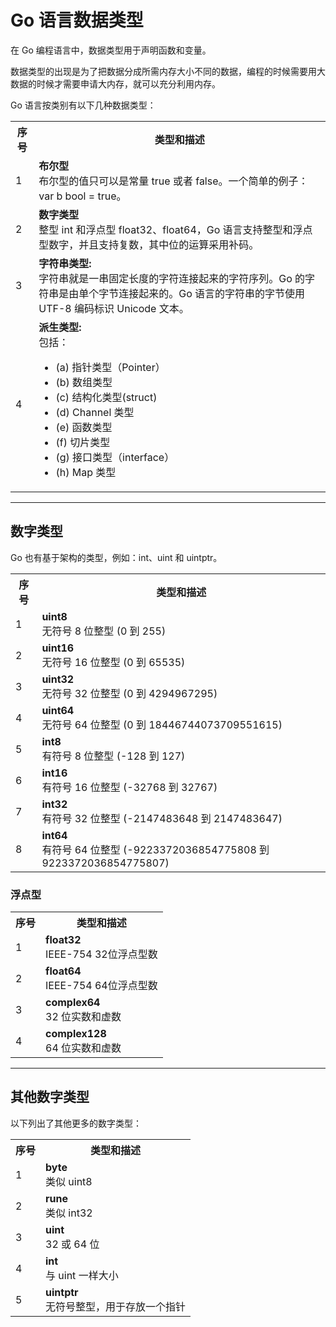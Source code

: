 
# Go 语言数据类型
<p>
在 Go 编程语言中，数据类型用于声明函数和变量。</p>
<p>
数据类型的出现是为了把数据分成所需内存大小不同的数据，编程的时候需要用大数据的时候才需要申请大内存，就可以充分利用内存。</p>
<p>Go 语言按类别有以下几种数据类型：</p>
<table class="reference">
<tbody><tr><th>序号</th><th>类型和描述</th></tr>
<tr><td>1</td><td><b>布尔型</b><br>布尔型的值只可以是常量 true 或者 false。一个简单的例子：var b bool = true。</td></tr>
<tr><td>2</td><td><b>数字类型</b><br>整型 int 和浮点型 float32、float64，Go 语言支持整型和浮点型数字，并且支持复数，其中位的运算采用补码。</td></tr>
<tr><td>3</td><td><b>字符串类型:</b><br>字符串就是一串固定长度的字符连接起来的字符序列。Go 的字符串是由单个字节连接起来的。Go 语言的字符串的字节使用 UTF-8 编码标识 Unicode 文本。</td></tr>
<tr><td>4</td><td><b>派生类型:</b><br>包括：<ul><li> (a) 指针类型（Pointer）</li><li>(b) 数组类型</li><li> (c) 结构化类型(struct)</li><li> (d) Channel 类型</li><li> (e) 函数类型 </li><li>(f) 切片类型 </li><li>(g) 接口类型（interface）</li><li> (h) Map 类型 </li></ul></td></tr>
</tbody></table>
<hr><h2>数字类型</h2>
<p>
Go 也有基于架构的类型，例如：int、uint 和 uintptr。</p>

<table class="reference">
<tbody><tr><th>序号</th><th>类型和描述</th></tr>
<tr><td>1</td><td><b>uint8</b><br>无符号 8 位整型 (0 到 255)</td></tr>
<tr><td>2</td><td><b>uint16</b><br>无符号 16 位整型 (0 到 65535)</td></tr>
<tr><td>3</td><td><b>uint32</b><br>无符号 32 位整型 (0 到 4294967295)</td></tr>
<tr><td>4</td><td><b>uint64</b><br>无符号 64 位整型 (0 到 18446744073709551615)</td></tr>
<tr><td>5</td><td><b>int8</b><br>有符号 8 位整型 (-128 到 127)</td></tr>
<tr><td>6</td><td><b>int16</b><br>有符号 16 位整型 (-32768 到 32767)</td></tr>
<tr><td>7</td><td><b>int32</b><br>有符号 32 位整型 (-2147483648 到 2147483647)</td></tr>
<tr><td>8</td><td><b>int64</b><br>有符号 64 位整型 (-9223372036854775808 到 9223372036854775807)</td></tr>
</tbody></table>
<h3>浮点型</h3>

<table class="reference">
<tbody><tr><th>序号</th><th>类型和描述</th></tr>
<tr><td>1</td><td><b>float32</b><br>IEEE-754 32位浮点型数</td></tr>
<tr><td>2</td><td><b>float64</b><br>IEEE-754 64位浮点型数</td></tr>
<tr><td>3</td><td><b>complex64</b><br>32 位实数和虚数</td></tr>
<tr><td>4</td><td><b>complex128</b><br>64 位实数和虚数</td></tr>
</tbody></table>
<hr>
<h2>其他数字类型</h2>
<p>以下列出了其他更多的数字类型：</p>
<table class="reference">
<tbody><tr><th>序号</th><th>类型和描述</th></tr>
<tr><td>1</td><td><b>byte</b><br>类似 uint8</td></tr>
<tr><td>2</td><td><b>rune</b><br>类似 int32</td></tr>
<tr><td>3</td><td><b>uint</b><br>32 或 64 位</td></tr>
<tr><td>4</td><td><b>int</b><br>与 uint 一样大小</td></tr>
<tr><td>5</td><td><b>uintptr</b><br>无符号整型，用于存放一个指针</td></tr>
</tbody></table>







